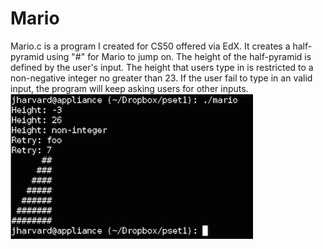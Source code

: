 Mario
=====

Mario.c is a program I created for CS50 offered via EdX. It creates a half-pyramid using "#" for Mario to jump on. The height of the half-pyramid is defined by the user's input. The height that users type in is restricted to a non-negative integer no greater than 23. If the user fail to type in an valid input, the program will keep asking users for other inputs.
![Screenshot](mario.jpg)
